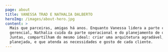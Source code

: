 ```yaml
---
page: about
title: VANESSA TRAD E NATHALIA DALBERTO
heroImg: /images/about-hero.jpg
content: >
  Mais que parceiras, amigas há anos. Enquanto Vanessa lidera a parte criativa e
  gerencial, Nathalia cuida da parte operacional e do planejamento de obras.
  Juntas, compartilham do mesmo ideal: criar uma arquitetura agradável, bem
  planejada, e que atenda as necessidades e gosto de cada cliente.
---
```


